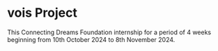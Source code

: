 # vois Project
This Connecting Dreams Foundation internship for a period of 4 weeks beginning from 10th October 2024 to 8th November 2024.
